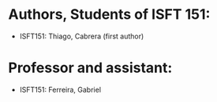 # Authors, Students of ISFT 151:
* ISFT151: Thiago, Cabrera (first author)

# Professor and assistant:
* ISFT151: Ferreira, Gabriel
